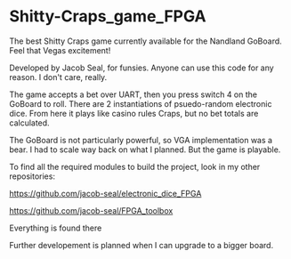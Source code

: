 # Shitty-Craps_game_FPGA
 The best Shitty Craps game currently available for the Nandland GoBoard. Feel that Vegas excitement!
 
 
 Developed by Jacob Seal, for funsies. 
 Anyone can use this code for any reason. I don't care, really. 
 
 The game accepts a bet over UART, then you press switch 4 on the GoBoard to roll. There are 2 instantiations of psuedo-random electronic dice. From here it    plays like casino rules Craps, but no bet totals are calculated. 
 
 The GoBoard is not particularly powerful, so VGA implementation was a bear. I had to scale way back on what I planned. But the game is playable. 
 
 To find all the required modules to build the project, look in my other repositories:
 
 https://github.com/jacob-seal/electronic_dice_FPGA
 
 https://github.com/jacob-seal/FPGA_toolbox
 
 Everything is found there
 
 Further developement is planned when I can upgrade to a bigger board. 
